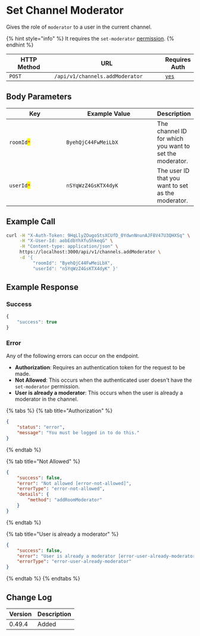 # Set Channel Moderator

Gives the role of `moderator` to a user in the current channel.

{% hint style="info" %}
It requires the `set-moderator` [permission](https://docs.rocket.chat/use-rocket.chat/workspace-administration/permissions).
{% endhint %}

<table><thead><tr><th width="163">HTTP Method</th><th width="339">URL</th><th>Requires Auth</th></tr></thead><tbody><tr><td><code>POST</code></td><td><code>/api/v1/channels.addModerator</code></td><td><a href="../../authentication-endpoints/"><code>yes</code></a></td></tr></tbody></table>

## Body Parameters

<table><thead><tr><th width="171">Key</th><th width="265">Example Value</th><th>Description</th></tr></thead><tbody><tr><td><code>roomId</code><mark style="color:red;"><code>*</code></mark></td><td><code>ByehQjC44FwMeiLbX</code></td><td>The channel ID for which you want to set the moderator.</td></tr><tr><td><code>userId</code><mark style="color:red;"><code>*</code></mark></td><td><code>nSYqWzZ4GsKTX4dyK</code></td><td>The user ID that you want to set as the moderator.</td></tr></tbody></table>

## Example Call

```bash
curl -H "X-Auth-Token: 9HqLlyZOugoStsXCUfD_0YdwnNnunAJF8V47U3QHXSq" \
     -H "X-User-Id: aobEdbYhXfu5hkeqG" \
     -H "Content-type: application/json" \
     https://localhost:3000/api/v1/channels.addModerator \
     -d '{ 
          "roomId": "ByehQjC44FwMeiLbX", 
          "userId": "nSYqWzZ4GsKTX4dyK" }'
```

## Example Response

### Success&#x20;

```javascript
{
    "success": true
}
```

### Error

Any of the following errors can occur on the endpoint.

* **Authorization**: Requires an authentication token for the request to be made.
* **Not Allowed**: This occurs when the authenticated user doesn't have the `set-moderator` permission.
* **User is already a moderator**: This occurs when the user is already a moderator in the channel.

{% tabs %}
{% tab title="Authorization" %}
```json
{
    "status": "error",
    "message": "You must be logged in to do this."
}
```
{% endtab %}

{% tab title="Not Allowed" %}
```json
{
    "success": false,
    "error": "Not allowed [error-not-allowed]",
    "errorType": "error-not-allowed",
    "details": {
        "method": "addRoomModerator"
    }
}
```
{% endtab %}

{% tab title="User is already a moderator" %}
```json
{
    "success": false,
    "error": "User is already a moderator [error-user-already-moderator]",
    "errorType": "error-user-already-moderator"
}
```
{% endtab %}
{% endtabs %}

## Change Log

| Version | Description |
| ------- | ----------- |
| 0.49.4  | Added       |
